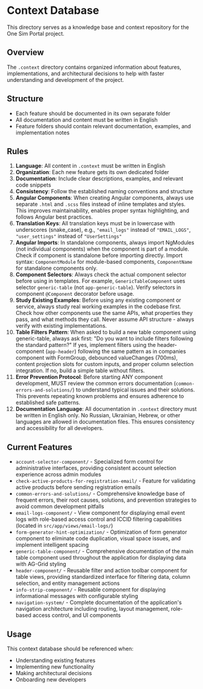 # Context Database

This directory serves as a knowledge base and context repository for the One Sim Portal project.

## Overview

The `.context` directory contains organized information about features, implementations, and architectural decisions to help with faster understanding and development of the project.

## Structure

- Each feature should be documented in its own separate folder
- All documentation and content must be written in English
- Feature folders should contain relevant documentation, examples, and implementation notes

## Rules

1. **Language**: All content in `.context` must be written in English
2. **Organization**: Each new feature gets its own dedicated folder
3. **Documentation**: Include clear descriptions, examples, and relevant code snippets
4. **Consistency**: Follow the established naming conventions and structure
5. **Angular Components**: When creating Angular components, always use separate `.html` and `.scss` files instead of inline templates and styles. This improves maintainability, enables proper syntax highlighting, and follows Angular best practices.
6. **Translation Keys**: All translation keys must be in lowercase with underscores (snake_case), e.g., `"email_logs"` instead of `"EMAIL_LOGS"`, `"user_settings"` instead of `"UserSettings"`
7. **Angular Imports**: In standalone components, always import NgModules (not individual components) when the component is part of a module. Check if component is standalone before importing directly. Import syntax: `ComponentModule` for module-based components, `ComponentName` for standalone components only.
8. **Component Selectors**: Always check the actual component selector before using in templates. For example, `GenericTableComponent` uses selector `generic-table` (not `app-generic-table`). Verify selectors in component `@Component` decorator before usage.
9. **Study Existing Examples**: Before using any existing component or service, always study real working examples in the codebase first. Check how other components use the same APIs, what properties they pass, and what methods they call. Never assume API structure - always verify with existing implementations.
10. **Table Filters Pattern**: When asked to build a new table component using generic-table, always ask first: "Do you want to include filters following the standard pattern?" If yes, implement filters using the header-component (`app-header`) following the same pattern as in companies component with FormGroup, debounced valueChanges (700ms), content projection slots for custom inputs, and proper column selection integration. If no, build a simple table without filters.
11. **Error Prevention Protocol**: Before starting ANY component development, MUST review the common errors documentation (`common-errors-and-solutions/`) to understand typical issues and their solutions. This prevents repeating known problems and ensures adherence to established safe patterns.
12. **Documentation Language**: All documentation in `.context` directory must be written in English only. No Russian, Ukrainian, Hebrew, or other languages are allowed in documentation files. This ensures consistency and accessibility for all developers.

## Current Features

- `account-selector-component/` - Specialized form control for administrative interfaces, providing consistent account selection experience across admin modules
- `check-active-products-for-registration-email/` - Feature for validating active products before sending registration emails
- `common-errors-and-solutions/` - Comprehensive knowledge base of frequent errors, their root causes, solutions, and prevention strategies to avoid common development pitfalls
- `email-logs-component/` - View component for displaying email event logs with role-based access control and ICCID filtering capabilities (located in `src/app/views/email-logs/`)
- `form-generator-hint-optimization/` - Optimization of form generator component to eliminate code duplication, visual space issues, and implement intelligent spacing
- `generic-table-component/` - Comprehensive documentation of the main table component used throughout the application for displaying data with AG-Grid styling
- `header-component/` - Reusable filter and action toolbar component for table views, providing standardized interface for filtering data, column selection, and entity management actions
- `info-strip-component/` - Reusable component for displaying informational messages with configurable styling
- `navigation-system/` - Complete documentation of the application's navigation architecture including routing, layout management, role-based access control, and UI components

## Usage

This context database should be referenced when:
- Understanding existing features
- Implementing new functionality
- Making architectural decisions
- Onboarding new developers 